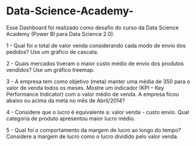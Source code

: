 # Data-Science-Academy-
Esse Dashboard foi realizado como desafio do curso da Data Science Academy (Power BI para Data Science 2.0).

1 - Qual foi o total de valor venda considerando cada modo de envio dos pedidos? Use um gráfico de cascata.

2 - Quais mercados tiveram o maior custo médio de envio dos produtos vendidos? Use um gráfico treemap.

3 - A empresa tem como objetivo (meta) manter uma média de 350 para o valor de venda todos os meses. Mostre um indicador (KPI – Key Performance Indicator) com o valor médio de venda. A empresa ficou abaixo ou acima da meta no mês de Abril/2014?

4 - Considere que o lucro é equivalente a: valor venda - custo envio. Qual categoria de produto apresentou maior lucro médio.

5 - Qual foi o comportamento da margem de lucro ao longo do tempo? Considere a margem de lucro como o lucro dividido pelo valor venda.
